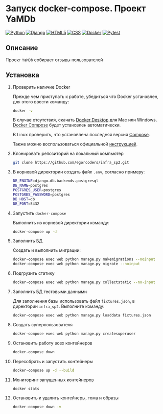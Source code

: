 # Запуск docker-compose. Проект YaMDb

[![Python](https://img.shields.io/badge/-Python-464641?style=flat-square&logo=Python)](https://www.python.org/)
[![Django](https://img.shields.io/badge/-Django-464646?style=flat-square&logo=Django)](https://www.djangoproject.com/)
[![HTML5](https://img.shields.io/badge/-HTML5-464646?style=flat-square&logo=html5)](https://en.wikipedia.org/wiki/HTML5)
[![CSS](https://img.shields.io/badge/-CSS-464646?style=flat-square&logo=css3)](https://en.wikipedia.org/wiki/CSS)
[![Docker](https://img.shields.io/badge/Docker-464646?style=flat-square&logo=docker)](https://www.docker.com/)
[![Pytest](https://img.shields.io/badge/-Pytest-464646?style=flat-square&logo=pytest)](https://docs.pytest.org/en/6.2.x/)


## Описание

Проект `YaMDb` собирает отзывы пользователей


## Установка

1. Проверить наличие Docker

   Прежде чем приступать к работе, убедиться что Docker установлен, для этого ввести команду:

   ```bash
   docker -v
   ```

   В случае отсутствия, скачать [Docker Desktop](https://www.docker.com/products/docker-desktop) 
для Mac или Windows. [Docker Compose](https://docs.docker.com/compose) будет установлен 
автоматически.

   В Linux проверить, что установлена последняя версия 
[Compose](https://docs.docker.com/compose/install/).

   Также можно воспользоваться официальной [инструкцией](https://docs.docker.com/engine/install/).

2. Клонировать репозиторий на локальный компьютер

   ```bash
   git clone https://github.com/egorcoders/infra_sp2.git
   ```

3. В корневой директории создать файл `.env`, согласно примеру:

   ```bash
   DB_ENGINE=django.db.backends.postgresql
   DB_NAME=postgres
   POSTGRES_USER=postgres
   POSTGRES_PASSWORD=postgres
   DB_HOST=db
   DB_PORT=5432
   ```

4. Запустить `docker-compose`

   Выполнить из корневой директории команду:

   ```bash
   docker-compose up -d
   ```

5. Заполнить БД

   Создать и выполнить миграции:

   ```bash
   docker-compose exec web python manage.py makemigrations --noinput
   docker-compose exec web python manage.py migrate --noinput
   ```

6. Подгрузить статику

   ```bash
   docker-compose exec web python manage.py collectstatic --no-input
   ```

7. Заполнить БД тестовыми данными

   Для заполнения базы использовать файл `fixtures.json`, в директории `infra_sp2`. Выполните 
команду:

   ```bash
   docker-compose exec web python manage.py loaddata fixtures.json
   ```

8. Создать суперпользователя

   ```bash
   docker-compose exec web python manage.py createsuperuser
   ```

9. Остановить работу всех контейнеров

   ```bash
   docker-compose down
   ```

10. Пересобрать и запустить контейнеры

    ```bash
    docker-compose up -d --build
    ```

11. Мониторинг запущенных контейнеров

    ```bash
    docker stats
    ```

12. Остановить и удалить контейнеры, тома и образы

    ```bash
    docker-compose down -v
    ```

